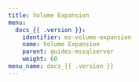 ```yaml
---
title: Volume Expansion
menu:
  docs_{{ .version }}:
    identifier: ms-volume-expansion
    name: Volume Expansion
    parent: guides-mssqlserver
    weight: 60
menu_name: docs_{{ .version }}
---
```

